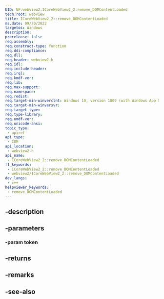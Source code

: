 ```yaml
---
UID: NF:webview2.ICoreWebView2_2.remove_DOMContentLoaded
tech.root: webview
title: ICoreWebView2_2::remove_DOMContentLoaded
ms.date: 09/20/2022
targetos: Windows
description: 
prerelease: false
req.assembly: 
req.construct-type: function
req.ddi-compliance: 
req.dll: 
req.header: webview2.h
req.idl: 
req.include-header: 
req.irql: 
req.kmdf-ver: 
req.lib: 
req.max-support: 
req.namespace: 
req.redist: 
req.target-min-winverclnt: Windows 10, version 1809 (with Windows App SDK 1.1 or later)
req.target-min-winversvr: 
req.target-type: 
req.type-library: 
req.umdf-ver: 
req.unicode-ansi: 
topic_type:
 - apiref
api_type:
 - COM
api_location:
 - webview2.h
api_name:
 - ICoreWebView2_2::remove_DOMContentLoaded
f1_keywords:
 - ICoreWebView2_2::remove_DOMContentLoaded
 - webview2/ICoreWebView2_2::remove_DOMContentLoaded
dev_langs:
 - c++
helpviewer_keywords:
 - remove_DOMContentLoaded
---
```


## -description

## -parameters

### -param token

## -returns

## -remarks

## -see-also

